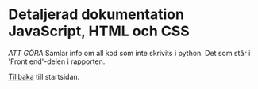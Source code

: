 # Detaljerad dokumentation JavaScript, HTML och CSS
*ATT GÖRA*
Samlar info om all kod som inte skrivits i python. Det som står i 'Front end'-delen i rapporten.


[Tillbaka](README.md) till startsidan.
